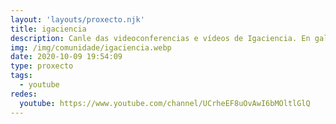 ```yaml
---
layout: 'layouts/proxecto.njk'
title: igaciencia
description: Canle das videoconferencias e vídeos de Igaciencia. En galego, a prol da ciencia e da divulgación científica. Para darlle a ciencia o papel que merece na cultura galega.
img: /img/comunidade/igaciencia.webp
date: 2020-10-09 19:54:09
type: proxecto
tags:
  - youtube
redes:
  youtube: https://www.youtube.com/channel/UCrheEF8uOvAwI6bMOltlGlQ
---
```


